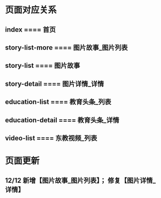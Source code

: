 # 页面对应关系

## index              ==== 首页
## story-list-more    ==== 图片故事_图片列表
## story-list         ==== 图片故事
## story-detail       ==== 图片详情_详情
## education-list     ==== 教育头条_列表
## education-detail   ==== 教育头条_详情
## video-list         ==== 东教视频_列表
# 页面更新

## 12/12 新增【图片故事_图片列表】； 修复【图片详情_详情】
